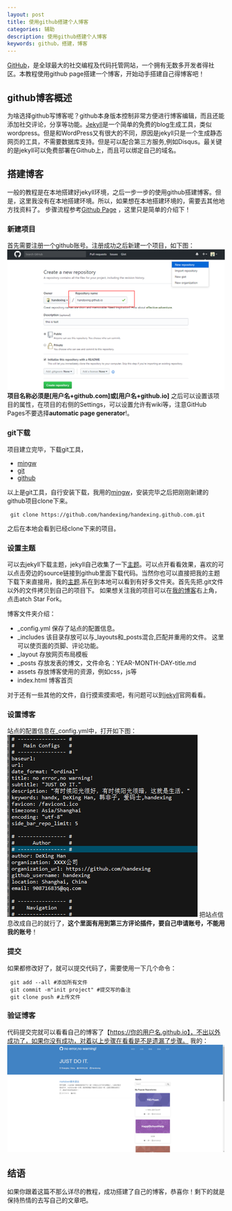```yaml
---
layout: post
title: 使用github搭建个人博客
categories: 辅助
description: 使用github搭建个人博客
keywords: github，搭建，博客
---
```


[GitHub](https://github.com/)，是全球最大的社交编程及代码托管网站，一个拥有无数多开发者得社区。本教程使用github page搭建一个博客，开始动手搭建自己得博客吧！

## github博客概述
为啥选择github写博客呢？github本身版本控制非常方便进行博客编辑，而且还能添加社交评论，分享等功能。[Jekyll](http://jekyllcn.com/)是一个简单的免费的blog生成工具，类似wordpress。但是和WordPress又有很大的不同，原因是jekyll只是一个生成静态网页的工具，不需要数据库支持。但是可以配合第三方服务,例如Disqus。最关键的是jekyll可以免费部署在Github上，而且可以绑定自己的域名。

## 搭建博客
一般的教程是在本地搭建好jekyll环境，之后一步一步的使用github搭建博客。但是，这里我没有在本地搭建环境。所以，如果想在本地搭建环境的，需要去其他地方找资料了。 步骤流程参考[Github Page](https://pages.github.com/) ，这里只是简单的介绍下！

### 新建项目
首先需要注册一个github账号。注册成功之后新建一个项目，如下图：
![新建项目](/images/posts/creategithub.png)
**项目名称必须是[用户名+github.com]或[用户名+github.io]**
之后可以设置该项目的属性，在项目的右侧的Settings，可以设置允许有wiki等，注意GitHub Pages不要选择**automatic page generator**!。

### git下载
项目建立完毕，下载git工具，
- [mingw](http://mingw.org/)
- [git](https://www.git-scm.com/download/win)
- [github](https://desktop.github.com/)

以上是git工具，自行安装下载，我用的[mingw](http://mingw.org/)，安装完毕之后把刚刚新建的github项目clone下来。

     git clone https://github.com/handexing/handexing.github.com.git
之后在本地会看到已经clone下来的项目。

### 设置主题
可以去jekyll下载主题，jekyll自己收集了一下[主题](https://github.com/jekyll/jekyll/wiki/Sites)。可以点开看看效果，喜欢的可以点击旁边的source链接到github里面下载代码。当然你也可以直接把我的主题下载下来直接用，我的[主题](https://github.com/handexing/handexing.github.com.git).系在到本地可以看到有好多文件夹。首先先把.git文件以外的文件拷贝到自己的项目下。
如果想关注我的项目可以在[我的博客](https://github.com/handexing/handexing.github.com.git)右上角，点击atch Star Fork。

博客文件夹介绍：

- _config.yml 保存了站点的配置信息。
- _includes 该目录存放可以与_layouts和_posts混合,匹配并重用的文件。 这里可以使页面的页脚、评论功能。
- _layout 存放网页布局模板
- _posts 存放发表的博文，文件命名：YEAR-MONTH-DAY-title.md
- assets 存放博客使用的资源，例如css，js等
- index.html 博客首页

对于还有一些其他的文件，自行摸索摸索吧，有问题可以到[jekyll](http://jekyllcn.com/docs/home/)官网看看。

### 设置博客
站点的配置信息在_config.yml中，打开如下图：
![配置博客](/images/posts/config.png)
把站点信息改成自己的就行了，**这个里面有用到第三方评论插件，要自己申请账号，不能用我的账号**！

### 提交
如果都修改好了，就可以提交代码了，需要使用一下几个命令：

     git add --all #添加所有文件
     git commit -m"init project" #提交写的备注
     git clone push #上传文件

### 验证博客
代码提交完就可以看看自己的博客了【https://你的用户名.github.io】，不出以外成功了，如果你没有成功，对着以上步骤在看看是不是遗漏了步骤。
我的：
![验证博客](/images/posts/blog.png)

## 结语
如果你跟着这篇不那么详尽的教程，成功搭建了自己的博客，恭喜你！剩下的就是保持热情的去写自己的文章吧。






